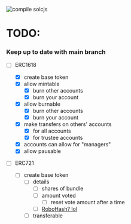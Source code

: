 ![compile solcjs](https://github.com/chriscrutt/openzeppelin-contracts/workflows/compile%20solcjs/badge.svg?event=push)

# TODO:

### Keep up to date with main branch

- [ ] ERC1618

  - [x] create base token
  - [x] allow mintable
    - [x] burn other accounts
    - [x] burn your account
  - [x] allow burnable
    - [x] burn other accounts
    - [x] burn your account
  - [x] make transfers on others' accounts
    - [x] for all accounts
    - [x] for trustee accounts
  - [x] accounts can allow for "managers"
  - [x] allow pausable

- [ ] ERC721

  - [ ] create base token
    - [ ] details
      - [ ] shares of bundle
      - [ ] amount voted
        - [ ] reset vote amount after a time
      - [ ] [RoboHash? lol](https://robohash.org/)
    - [ ] transferable
